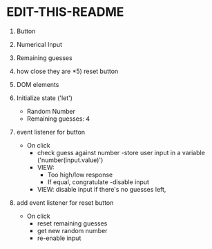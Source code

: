 # EDIT-THIS-README


1) Button
2) Numerical Input
3) Remaining guesses
4) how close they are
*5) reset button


1) DOM elements
2) Initialize state ('let')
    - Random Number
    - Remaining guesses: 4
3) event listener for button
    - On click
        - check guess against number
            -store user input in a variable ('number(input.value)')
        - VIEW:
            - Too high/low response
            - If equal, congratulate
                -disable input
        - VIEW: disable input if there's no guesses left, 
4) add event listener for reset button
    - On click
        - reset remaining guesses
        - get new random number
        - re-enable input
